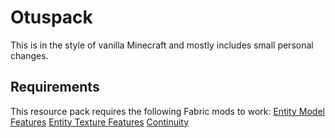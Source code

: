 # Otuspack
This is in the style of vanilla Minecraft and mostly includes small personal changes.

## Requirements
This resource pack requires the following Fabric mods to work:
[Entity Model Features](https://modrinth.com/mod/entity-model-features)
[Entity Texture Features](https://modrinth.com/mod/entitytexturefeatures)
[Continuity](https://modrinth.com/mod/continuity)
